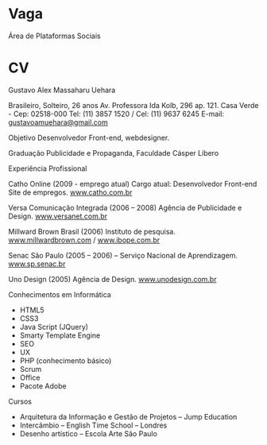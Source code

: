 Vaga
====

Área de Plataformas Sociais

CV
==


Gustavo Alex Massaharu Uehara


Brasileiro, Solteiro, 26 anos
Av. Professora Ida Kolb, 296 ap. 121.
Casa Verde - Cep: 02518-000
Tel: (11) 3857 1520 / Cel: (11) 9637 6245
E-mail: gustavoamuehara@gmail.com


Objetivo
Desenvolvedor Front-end, webdesigner.

Graduação
Publicidade e Propaganda, Faculdade Cásper Líbero

Experiência Profissional

Catho Online (2009 - emprego atual)
Cargo atual: Desenvolvedor Front-end
Site de empregos.
www.catho.com.br

Versa Comunicação Integrada (2006 – 2008)
Agência de Publicidade e Design. 
www.versanet.com.br

Millward Brown Brasil (2006)
Instituto de pesquisa.
www.millwardbrown.com / www.ibope.com.br

Senac São Paulo (2005 – 2006) – Serviço Nacional de Aprendizagem.
www.sp.senac.br

Uno Design (2005)
Agência de Design.
www.unodesign.com.br

Conhecimentos em Informática

- HTML5
- CSS3
- Java Script (JQuery)
- Smarty Template Engine
- SEO
- UX
- PHP (conhecimento básico)
- Scrum
- Office
- Pacote Adobe


Cursos

- Arquitetura da Informação e Gestão de Projetos – Jump Education
- Intercâmbio – English Time School – Londres
- Desenho artístico – Escola Arte São Paulo

